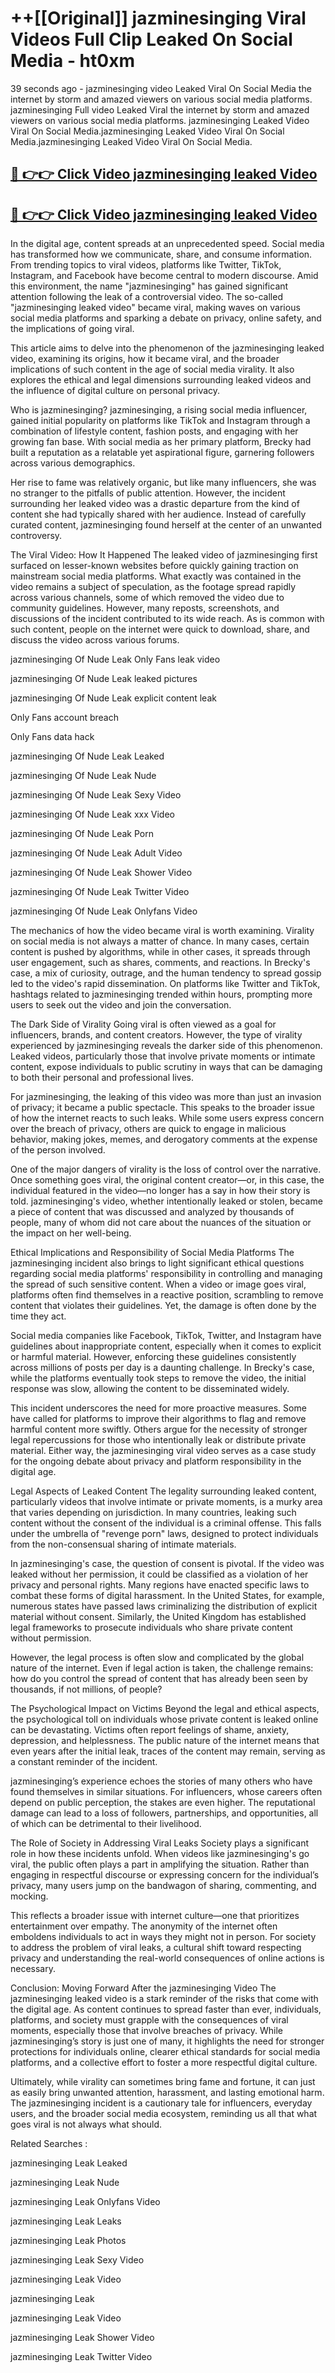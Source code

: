 # ++[[Original]] jazminesinging Viral Videos Full Clip Leaked On Social Media - ht0xm<br>

39 seconds ago - jazminesinging video Leaked Viral On Social Media the internet by storm and amazed viewers on various social media platforms.
jazminesinging Full video Leaked Viral the internet by storm and amazed viewers on various social media platforms. jazminesinging Leaked Video Viral On Social Media.jazminesinging Leaked Video Viral On Social Media.jazminesinging Leaked Video Viral On Social Media.<br>


## [🔴 👉👉 Click Video jazminesinging leaked Video ](https://onlyclips.site?title=jazminesinging&ref=git)

## [🔴 👉👉 Click Video jazminesinging leaked Video ](https://onlyclips.site?title=jazminesinging&ref=git)

In the digital age, content spreads at an unprecedented speed. Social media has transformed how we communicate, share, and consume information. From trending topics to viral videos, platforms like Twitter, TikTok, Instagram, and Facebook have become central to modern discourse. Amid this environment, the name "jazminesinging" has gained significant attention following the leak of a controversial video. The so-called "jazminesinging leaked video" became viral, making waves on various social media platforms and sparking a debate on privacy, online safety, and the implications of going viral.

This article aims to delve into the phenomenon of the jazminesinging leaked video, examining its origins, how it became viral, and the broader implications of such content in the age of social media virality. It also explores the ethical and legal dimensions surrounding leaked videos and the influence of digital culture on personal privacy.

Who is jazminesinging?
jazminesinging, a rising social media influencer, gained initial popularity on platforms like TikTok and Instagram through a combination of lifestyle content, fashion posts, and engaging with her growing fan base. With social media as her primary platform, Brecky had built a reputation as a relatable yet aspirational figure, garnering followers across various demographics.

Her rise to fame was relatively organic, but like many influencers, she was no stranger to the pitfalls of public attention. However, the incident surrounding her leaked video was a drastic departure from the kind of content she had typically shared with her audience. Instead of carefully curated content, jazminesinging found herself at the center of an unwanted controversy.

The Viral Video: How It Happened
The leaked video of jazminesinging first surfaced on lesser-known websites before quickly gaining traction on mainstream social media platforms. What exactly was contained in the video remains a subject of speculation, as the footage spread rapidly across various channels, some of which removed the video due to community guidelines. However, many reposts, screenshots, and discussions of the incident contributed to its wide reach. As is common with such content, people on the internet were quick to download, share, and discuss the video across various forums.

jazminesinging Of Nude Leak Only Fans leak video

jazminesinging Of Nude Leak leaked pictures

jazminesinging Of Nude Leak explicit content leak

Only Fans account breach

Only Fans data hack

jazminesinging Of Nude Leak Leaked

jazminesinging Of Nude Leak Nude

jazminesinging Of Nude Leak Sexy Video

jazminesinging Of Nude Leak xxx Video

jazminesinging Of Nude Leak Porn

jazminesinging Of Nude Leak Adult Video

jazminesinging Of Nude Leak Shower Video

jazminesinging Of Nude Leak Twitter Video

jazminesinging Of Nude Leak Onlyfans Video

The mechanics of how the video became viral is worth examining. Virality on social media is not always a matter of chance. In many cases, certain content is pushed by algorithms, while in other cases, it spreads through user engagement, such as shares, comments, and reactions. In Brecky's case, a mix of curiosity, outrage, and the human tendency to spread gossip led to the video's rapid dissemination. On platforms like Twitter and TikTok, hashtags related to jazminesinging trended within hours, prompting more users to seek out the video and join the conversation.

The Dark Side of Virality
Going viral is often viewed as a goal for influencers, brands, and content creators. However, the type of virality experienced by jazminesinging reveals the darker side of this phenomenon. Leaked videos, particularly those that involve private moments or intimate content, expose individuals to public scrutiny in ways that can be damaging to both their personal and professional lives.

For jazminesinging, the leaking of this video was more than just an invasion of privacy; it became a public spectacle. This speaks to the broader issue of how the internet reacts to such leaks. While some users express concern over the breach of privacy, others are quick to engage in malicious behavior, making jokes, memes, and derogatory comments at the expense of the person involved.

One of the major dangers of virality is the loss of control over the narrative. Once something goes viral, the original content creator—or, in this case, the individual featured in the video—no longer has a say in how their story is told. jazminesinging's video, whether intentionally leaked or stolen, became a piece of content that was discussed and analyzed by thousands of people, many of whom did not care about the nuances of the situation or the impact on her well-being.

Ethical Implications and Responsibility of Social Media Platforms
The jazminesinging incident also brings to light significant ethical questions regarding social media platforms' responsibility in controlling and managing the spread of such sensitive content. When a video or image goes viral, platforms often find themselves in a reactive position, scrambling to remove content that violates their guidelines. Yet, the damage is often done by the time they act.

Social media companies like Facebook, TikTok, Twitter, and Instagram have guidelines about inappropriate content, especially when it comes to explicit or harmful material. However, enforcing these guidelines consistently across millions of posts per day is a daunting challenge. In Brecky's case, while the platforms eventually took steps to remove the video, the initial response was slow, allowing the content to be disseminated widely.

This incident underscores the need for more proactive measures. Some have called for platforms to improve their algorithms to flag and remove harmful content more swiftly. Others argue for the necessity of stronger legal repercussions for those who intentionally leak or distribute private material. Either way, the jazminesinging viral video serves as a case study for the ongoing debate about privacy and platform responsibility in the digital age.

Legal Aspects of Leaked Content
The legality surrounding leaked content, particularly videos that involve intimate or private moments, is a murky area that varies depending on jurisdiction. In many countries, leaking such content without the consent of the individual is a criminal offense. This falls under the umbrella of "revenge porn" laws, designed to protect individuals from the non-consensual sharing of intimate materials.

In jazminesinging's case, the question of consent is pivotal. If the video was leaked without her permission, it could be classified as a violation of her privacy and personal rights. Many regions have enacted specific laws to combat these forms of digital harassment. In the United States, for example, numerous states have passed laws criminalizing the distribution of explicit material without consent. Similarly, the United Kingdom has established legal frameworks to prosecute individuals who share private content without permission.

However, the legal process is often slow and complicated by the global nature of the internet. Even if legal action is taken, the challenge remains: how do you control the spread of content that has already been seen by thousands, if not millions, of people?

The Psychological Impact on Victims
Beyond the legal and ethical aspects, the psychological toll on individuals whose private content is leaked online can be devastating. Victims often report feelings of shame, anxiety, depression, and helplessness. The public nature of the internet means that even years after the initial leak, traces of the content may remain, serving as a constant reminder of the incident.

jazminesinging’s experience echoes the stories of many others who have found themselves in similar situations. For influencers, whose careers often depend on public perception, the stakes are even higher. The reputational damage can lead to a loss of followers, partnerships, and opportunities, all of which can be detrimental to their livelihood.

The Role of Society in Addressing Viral Leaks
Society plays a significant role in how these incidents unfold. When videos like jazminesinging's go viral, the public often plays a part in amplifying the situation. Rather than engaging in respectful discourse or expressing concern for the individual’s privacy, many users jump on the bandwagon of sharing, commenting, and mocking.

This reflects a broader issue with internet culture—one that prioritizes entertainment over empathy. The anonymity of the internet often emboldens individuals to act in ways they might not in person. For society to address the problem of viral leaks, a cultural shift toward respecting privacy and understanding the real-world consequences of online actions is necessary.

Conclusion: Moving Forward After the jazminesinging Video
The jazminesinging leaked video is a stark reminder of the risks that come with the digital age. As content continues to spread faster than ever, individuals, platforms, and society must grapple with the consequences of viral moments, especially those that involve breaches of privacy. While jazminesinging’s story is just one of many, it highlights the need for stronger protections for individuals online, clearer ethical standards for social media platforms, and a collective effort to foster a more respectful digital culture.

Ultimately, while virality can sometimes bring fame and fortune, it can just as easily bring unwanted attention, harassment, and lasting emotional harm. The jazminesinging incident is a cautionary tale for influencers, everyday users, and the broader social media ecosystem, reminding us all that what goes viral is not always what should.

Related Searches :

jazminesinging Leak Leaked

jazminesinging Leak Nude

jazminesinging Leak Onlyfans Video

jazminesinging Leak Leaks

jazminesinging Leak Photos

jazminesinging Leak Sexy Video

jazminesinging Leak Video

jazminesinging Leak

jazminesinging Leak Video

jazminesinging Leak Shower Video

jazminesinging Leak Twitter Video

